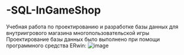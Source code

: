 # -SQL-InGameShop
Учебная работа по проектированию и разработке базы данных для внутриигрового магазина многопользовательской игры
Проектирование базы данных было выполнено при помощи программного средства ERwin:
![image](https://github.com/user-attachments/assets/6da15dc6-fb17-44ec-bb46-4ffd8f740fb5)
